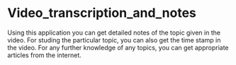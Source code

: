 # Video_transcription_and_notes

Using this application you can get detailed notes of the topic given in the video.
For studing the particular topic, you can also get the time stamp in the video.
For any further knowledge of any topics, you can get appropriate articles from the internet.
